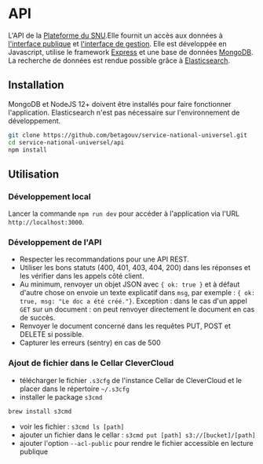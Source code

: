 # API

L'API de la [Plateforme du SNU](https://snu.gouv.fr).Elle fournit un accès aux données à [l'interface publique](https://github.com/betagouv/service-national-universel/tree/master/app) et [l'interface de gestion](https://github.com/betagouv/service-national-universel/tree/master/admin). Elle est développée en Javascript, utilise le framework [Express](https://expressjs.com) et une base de données [MongoDB](https://www.mongodb.com/). La recherche de données est rendue possible grâce à [Elasticsearch](https://www.elastic.co/fr/products/elasticsearch).

## Installation

MongoDB et NodeJS 12+ doivent être installés pour faire fonctionner l'application. Elasticsearch n'est pas nécessaire sur l'environnement de développement.

```bash
git clone https://github.com/betagouv/service-national-universel.git
cd service-national-universel/api
npm install
```

## Utilisation

### Développement local

Lancer la commande `npm run dev` pour accéder à l'application via l'URL `http://localhost:3000`.

### Développement de l'API

- Respecter les recommandations pour une API REST.
- Utiliser les bons statuts (400, 401, 403, 404, 200) dans les réponses et les vérifier dans les appels côté client.
- Au minimum, renvoyer un objet JSON avec `{ ok: true }` et à défaut d'autre chose on envoie un texte explicatif dans `msg`, par exemple : `{ ok: true, msg: "Le doc a été créé."}`. Exception : dans le cas d'un appel `GET` sur un document : on peut renvoyer directement le document en cas de succès.
- Renvoyer le document concerné dans les requêtes PUT, POST et DELETE si possible.
- Capturer les erreurs (sentry) en cas de 500

### Ajout de fichier dans le Cellar CleverCloud

- télécharger le fichier `.s3cfg` de l'instance Cellar de CleverCloud et le placer dans le répertoire `~/.s3cfg`
- installer le package `s3cmd`

```bash
brew install s3cmd
```

- voir les fichier : `s3cmd ls [path]`
- ajouter un fichier dans le cellar : `s3cmd put [path] s3://[bucket]/[path]`
- ajouter l'option `--acl-public` pour rendre le fichier accessible en lecture publique

